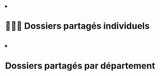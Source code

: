 <details><summary><h1> 👨‍🦲📂 Dossiers partagés individuels<h1></summary>  
    
Pour mettre en place des dossiers partagés sur Windows Server, il faut que ce serveur soit promu contrôleur de domaine.  
  
# :one: Création du dossier partagé individuel   
  
➡️ Ouvrir l'explorateur de fichiers, créer un dossier `Partages` (qui va contenir nos trois dossiers `Individuels` `Département` et `Service` et y créer un sous dossier `Individuels`  
  
![image](https://github.com/user-attachments/assets/0d599b3e-d0ef-47b6-8226-29749a9e54f5)  
  
![image](https://github.com/user-attachments/assets/c8a6c805-fbaf-4d60-9bdb-2639a323d314)  
   
![image](https://github.com/user-attachments/assets/c30ba37a-7103-4ada-9147-ea2a3d1faf21)  
  
➡️ Dans les permissions, supprimer "Everyone" de la liste et ajouter `Administrator` et lui accorder un niveau de permissions en **Full Control**   
  
![image](https://github.com/user-attachments/assets/05fb93c9-07b4-4a6e-b079-c1289c71d7ad)  
  
➡️ Ajouter également les utilisateurs authentifiés (`Authenticated Users`) et leur accorder également un niveau de permissions en **Full Control**  
  
![image](https://github.com/user-attachments/assets/c6fb2c7d-e089-4e94-849e-2ede3d8639c8)  
  
➡️ Cliquer sur `Apply` puis `OK`  
  
➡️ On voit désormais que le dossier est bien partagé sur le réseau, et son chemin est précisé :  
  
![image](https://github.com/user-attachments/assets/239fb5c6-3411-4039-8df6-889547745a5f)  
  
# 2️⃣ Configuration des droits NTFS  
  
➡️ Toujours dans les propriétés du dossier, se rendre dans l'onglet `Security` puis cliquer sur `Advanced`  
  
![image](https://github.com/user-attachments/assets/e2f81193-00dc-4b1c-9c3d-50993d1f31ba)  
  
➡️ Cliquer sur `Disable inheritance` pour supprimer les permissions héritées et configurer nos permissions personnalisées  
  
➡️ Cliquer sur `Add` puis sur `Select a principal`, et suivre les étapes ci-dessous :  
  
![image](https://github.com/user-attachments/assets/4fe6a788-6c64-4299-aa74-6e8ca156eb04)  
  
➡️ Ajouter `CREATOR OWNERS`, `SYSTEM`, `Administrator`, `Authenticated Users` et leur donner un contrôle total  
  
![image](https://github.com/user-attachments/assets/c9b8c230-bbf3-45cf-a8a0-f88a64cec569)  
  
➡️ Appliquer les changements et fermer la fenêtre  
  
# 3️⃣ Création d'une GPO d'automatisation de création de dossiers individuels  
  
➡️ Server Manager -> Tools -> Group Policy Management  
  
![image](https://github.com/user-attachments/assets/206e2a06-8274-4d32-abe2-45a281c84213)  
  
➡️ Donner un nom à la GPO, par exemple "Raccourci et mappage lecteurs individuels"  
  
➡️ Faire un clic droit sur la GPO créée puis `Edit...`  
  
![image](https://github.com/user-attachments/assets/e55ec568-595a-4be9-bbd4-bf5e6257484a)  
  
![image](https://github.com/user-attachments/assets/057e703e-dd76-4ee3-b745-6fc30add3723)  
  
➡️ Spécifier le chemin de notre dossier partagé, dans notre cas, c'est `\\SRVWIN-08-SHARE\Individuels$` et rajouter à la fin du chemin `%LogonUser%`
  
➡️ Dans l'onglet `Common`, cocher la case `Run in logged-on user's security context (user policy option)`  
  
➡️ Cliquer sur `Apply` puis `OK`  
  
➡️ Aller dans `Folders` sur le menu déroulant de gauche, faire un clic droit puis `New > Folder`  
  
![image](https://github.com/user-attachments/assets/3b04d466-8d11-42bd-bff4-be7c450d000c)  
  
➡️ Décocher la case `Archive` puis dans l'onglet `Common`, cocher la case `Run in logged-on user's security context (user policy option)`  
  
![image](https://github.com/user-attachments/assets/64b02ece-4a52-49e0-bd1d-5a19a854efcb)
  
# 4️⃣ Création d'un raccourci sur le bureau [optionnel]  
  
➡️ `Shortcuts` -> `New > Shortcut`  
  
![image](https://github.com/user-attachments/assets/27e1e9a4-9306-49ae-ad13-badf4040e1f4)  
  
➡️ Dans l'onglet `Common`, cocher la case `Run in logged-on user's security context (user policy option)`  
    
➡️ Cliquer sur `Apply` puis `OK`    
  
![image](https://github.com/user-attachments/assets/97435908-3cab-477c-8e06-c8d5c6e25b51)  
  
➡️ Ouvrir un invite de commande et taper `gpupdate /force` pour enregistrer la nouvelle GPO  
  
![image](https://github.com/user-attachments/assets/db001645-a159-40a4-a093-1a4715963b3d)

</details>

<details><summary><h1>Dossiers partagés par département<h1></summary>  
  
# :one: Création de groupes d'utilisateurs dans chaque département et services  
  
➡️ Dans `Active Directory Users and Computers`, se rendre au niveau des OU de nos départements  
  
➡️ Dans chaque département, créer un groupe et y entrer tous les utilisateurs du département, sans prendre en compte le service auquel ils sont affectés  
  
![image](https://github.com/user-attachments/assets/5b723a0e-d23b-4f2d-bb13-a34acc96ae5e)  
  
➡️ Répéter la même opération pour chaque service de chaque département  
  
![image](https://github.com/user-attachments/assets/783961fa-2e92-4e08-9e27-d35f3d18769f)  
  
➡️ Ensuite, répéter la même opération pour nos 10 départements ainsi que leurs services  
  
# :two: Création du dossier partagé par départements  
  
➡️ Ouvrir l'explorateur de fichiers, dans le dossier Partages, créer un dossier `Départements`  
  
➡️ Dans le dossier `Départements`, créer un dossier pour chacun de nos départements (10 au total)  
  
![image](https://github.com/user-attachments/assets/7180cd56-65c1-434b-81cc-374bde6304e9)  
  
## ❗ Répéter les opérations suivantes pour chacun des dossiers créés ❗  
  
➡️ Clic droit sur le dossier > `Properties` > `Sharing` > `Advanced Sharing...`  
  
➡️ Cocher la case `Share this folder`  
  
➡️ Ajouter un $ à la fin du nom du dossier puis cliquer sur `Permissions`  
  
➡️ Supprimer "Everyone" de la liste puis cliquer sur `Add`  
  
➡️ Ajouter `Administrator` et `UsersCOMM`(ici, on manipule le dossier du département COMM), puis leur donner un niveau de permissions en **Full Control**  
  
➡️ `Apply` > `OK`  
  
➡️ On voit désormais que le dossier est partagé, et son chemin est précisé  
  
![image](https://github.com/user-attachments/assets/df1d7c1c-4ae5-4007-a711-7fad122ca957)  
  
# :three: Configuration des droits NTFS  
  
➡️ Toujours dans les propriétés du dossier, se rendre dans l'onglet `Security` puis cliquer sur `Advanced`  
  
➡️ Cliquer sur `Disable inheritance` pour supprimer les permissions héritées et configurer nos permissions personnalisées  
  
➡️ Cliquer sur `Add` puis sur `Select a principal`  
  
➡️ Ajouter `CREATOR OWNER`, `Administrator`, `SYSTEM`, `UsersCOMM` et leur donner un contrôle total  
  
➡️ Appliquer les changements et fermer la fenêtre  
  
## :four: Création d'une GPO d'automatisation de création de dossiers de départements  
  
➡️ Server Manager -> Tools -> Group Policy Management  
  
➡️ User Configuration > Preferences > Windows Settings > Drive Maps  
  
➡️ Clic droit sur `Drive Maps` puis `New > Mapped Drive`  
  



 







  


  




  


